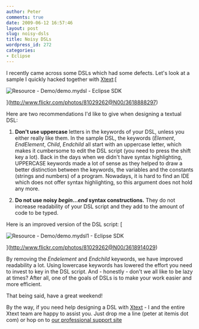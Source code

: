 ```yaml
---
author: Peter
comments: true
date: 2009-06-12 16:57:46
layout: post
slug: noisy-dsls
title: Noisy DSLs
wordpress_id: 272
categories:
- Eclipse
---
```


I recently came across some DSLs which had some defects. Let's look at a sample I quickly hacked together with [Xtext](http://www.xtext.org):[


![Resource - Demo/demo.mydsl - Eclipse SDK](http://farm4.static.flickr.com/3379/3618888297_f3a946f641.jpg)


](http://www.flickr.com/photos/81029262@N00/3618888297)

Here are two recommendations I'd like to give when designing a textual DSL:



	
  1. **Don't use uppercase** letters in the keywords of your DSL, unless you either really like them. In the sample DSL, the keywords (_Element_, _EndElement_, _Child_, _Endchild_ all start with an uppercase letter, which makes it cumbersome to edit the DSL script (you need to press the shift key a lot). Back in the days when we didn't have syntax highlighting, UPPERCASE keywords made a lot of sense as they helped to draw a better distinction between the keywords, the variables and the constants (strings and numbers) of a program. Nowadays, it is hard to find an IDE which does not offer syntax highlighting, so this argument does not hold any more.

	
  2. **Do not use noisy _begin_..._end_ syntax constructions.** They do not increase readability of your DSL script and they add to the amount of code to be typed.


Here is an improved version of the DSL script:  [


![Resource - Demo/demo.mydsl1 - Eclipse SDK](http://farm4.static.flickr.com/3647/3618914029_fdbe7d064c.jpg)


](http://www.flickr.com/photos/81029262@N00/3618914029)

By removing the _Endelement_ and _Endchild_ keywords, we have improved readability a lot. Using lowercase keywords has lowered the effort you need to invest to key in the DSL script. And - honestly - don't we all like to be lazy at times? After all, one of the goals of DSLs is to make your work easier and more efficient.  

That being said, have a great weekend!  

By the way, if you need help designing a DSL with [Xtext](http://www.xtext.org) - I and the entire Xtext team are happy to assist you. Just drop me a line (peter at itemis dot com) or hop on to [our professional support site](http://xtext.itemis.com/xtext/language=en/23946/professional-services)
